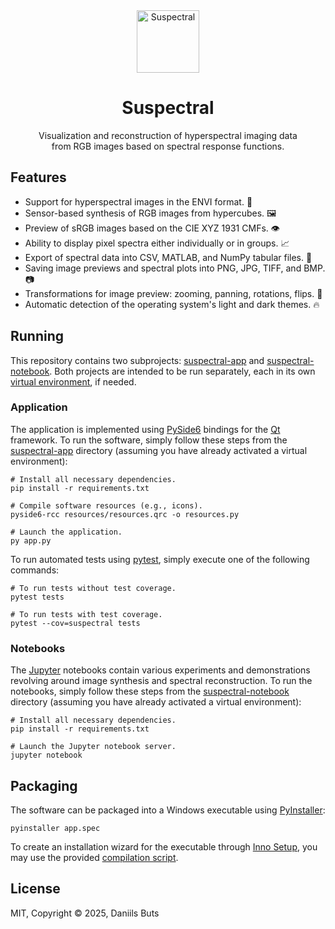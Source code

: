 <div align="center">
  <img src="https://github.com/user-attachments/assets/4847f508-03ac-42e1-ad1b-d2eef5533373" width="100" alt="Suspectral">
  <h1>Suspectral</h1>
  <div>Visualization and reconstruction of hyperspectral imaging data</div>
  <div>from RGB images based on spectral response functions.</div>
</div>

## Features

- Support for hyperspectral images in the ENVI format. 📂
- Sensor-based synthesis of RGB images from hypercubes. 🖼️
- Preview of sRGB images based on the CIE XYZ 1931 CMFs. 👁️
- Ability to display pixel spectra either individually or in groups. 📈
- Export of spectral data into CSV, MATLAB, and NumPy tabular files. 📝
- Saving image previews and spectral plots into PNG, JPG, TIFF, and BMP. 📷
- Transformations for image preview: zooming, panning, rotations, flips. 🔄️
- Automatic detection of the operating system's light and dark themes. 🔥

## Running

This repository contains two subprojects: [suspectral-app](./suspectral-app) and [suspectral-notebook](./suspectral-notebook).
Both projects are intended to be run separately, each in its own [virtual environment](https://docs.python.org/3/library/venv.html), if needed.

### Application

The application is implemented using [PySide6](https://doc.qt.io/qtforpython-6/gettingstarted.html#getting-started) bindings for the [Qt](https://www.qt.io/) framework.
To run the software, simply follow these steps from the [suspectral-app](./suspectral-app) directory (assuming you have already activated a virtual environment):

```shell
# Install all necessary dependencies.
pip install -r requirements.txt

# Compile software resources (e.g., icons).
pyside6-rcc resources/resources.qrc -o resources.py

# Launch the application.
py app.py
```

To run automated tests using [pytest](https://docs.pytest.org/en/stable/), simply execute one of the following commands:

```shell
# To run tests without test coverage.
pytest tests

# To run tests with test coverage.
pytest --cov=suspectral tests
```

### Notebooks

The [Jupyter](https://jupyter.org/) notebooks contain various experiments and demonstrations revolving around image synthesis and spectral reconstruction.
To run the notebooks, simply follow these steps from the [suspectral-notebook](./suspectral-notebook) directory (assuming you have already activated a virtual environment):

```shell
# Install all necessary dependencies.
pip install -r requirements.txt

# Launch the Jupyter notebook server.
jupyter notebook
```

## Packaging

The software can be packaged into a Windows executable using [PyInstaller](https://github.com/pyinstaller/pyinstaller):

```shell
pyinstaller app.spec
```

To create an installation wizard for the executable through [Inno Setup](https://jrsoftware.org/isinfo.php), you may use the provided [compilation script](./suspectral-app/installer/Windows.iss).

## License

MIT, Copyright © 2025, Daniils Buts
